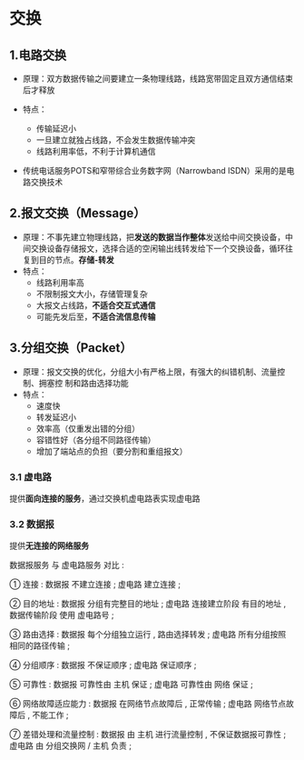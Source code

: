 # 交换



## 1.电路交换

* 原理：双方数据传输之间要建立一条物理线路，线路宽带固定且双方通信结束后才释放
* 特点：
  * 传输延迟小
  * 一旦建立就独占线路，不会发生数据传输冲突
  * 线路利用率低，不利于计算机通信

* 传统电话服务POTS和窄带综合业务数字网（Narrowband ISDN）采用的是电路交换技术



## 2.报文交换（Message）

* 原理：不事先建立物理线路，把**发送的数据当作整体**发送给中间交换设备，中间交换设备存储报文，选择合适的空闲输出线转发给下一个交换设备，循环往复到目的节点。**存储-转发**
* 特点：
  * 线路利用率高
  * 不限制报文大小，存储管理复杂
  * 大报文占线路，**不适合交互式通信**
  * 可能先发后至，**不适合流信息传输**



## 3.分组交换（Packet）

* 原理：报文交换的优化，分组大小有严格上限，有强大的纠错机制、流量控制、拥塞控 制和路由选择功能
* 特点：
  * 速度快
  * 转发延迟小
  * 效率高（仅重发出错的分组）
  * 容错性好（各分组不同路径传输）
  * 增加了端站点的负担（要分割和重组报文）

### 3.1 虚电路

提供**面向连接的服务**，通过交换机虚电路表实现虚电路

### 3.2 数据报

提供**无连接的网络服务**



数据报服务 与 虚电路服务 对比 :

① 连接 : 数据报 不建立连接 ; 虚电路 建立连接 ;

② 目的地址 : 数据报 分组有完整目的地址 ; 虚电路 连接建立阶段 有目的地址 , 数据传输阶段 使用 虚电路号 ;

③ 路由选择 : 数据报 每个分组独立运行 , 路由选择转发 ; 虚电路 所有分组按照 相同的路径传输 ;

④ 分组顺序 : 数据报 不保证顺序 ; 虚电路 保证顺序 ;

⑤ 可靠性 : 数据报 可靠性由 主机 保证 ; 虚电路 可靠性由 网络 保证 ;

⑥ 网络故障适应能力 : 数据报 在网络节点故障后 , 正常传输 ; 虚电路 网络节点故障后 , 不能工作 ;

⑦ 差错处理和流量控制 : 数据报 由 主机 进行流量控制 , 不保证数据报可靠性 ; 虚电路 由 分组交换网 / 主机 负责 ;